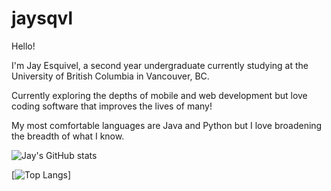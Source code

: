 # jaysqvl

Hello!

I'm Jay Esquivel, a second year undergraduate currently studying at the University of British Columbia in Vancouver, BC.

Currently exploring the depths of mobile and web development but love coding software that improves the lives of many!

My most comfortable languages are Java and Python but I love broadening the breadth of what I know.

![Jay's GitHub stats](https://github-readme-stats.vercel.app/api?username=jsqvl&hide=contribs,issues,prs&show_icons=true&theme=dracula)

[![Top Langs](https://github-readme-stats.vercel.app/api/top-langs/?username=jsqvl&layout=compact&theme=dracula)]